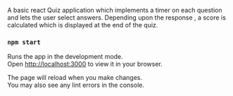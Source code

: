 A basic react Quiz application which implements a timer on each question and lets the user select answers.
Depending upon the response , a score is calculated which is displayed at the end of the quiz.


### `npm start`

Runs the app in the development mode.\
Open [http://localhost:3000](http://localhost:3000) to view it in your browser.

The page will reload when you make changes.\
You may also see any lint errors in the console.

